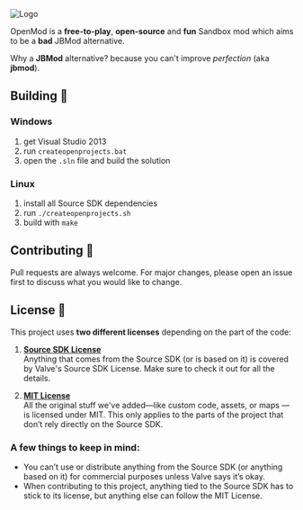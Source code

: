 ![Logo](.github-assets/logo.png?raw=true)

OpenMod is a **free-to-play**, **open-source** and **fun** Sandbox mod which aims to be a **bad** JBMod alternative.

Why a **JBMod** alternative? because you can't improve *perfection* (aka **jbmod**).

## Building 🔨
### Windows
1. get Visual Studio 2013 
2. run `createopenprojects.bat`
3. open the `.sln` file and build the solution

### Linux
1. install all Source SDK dependencies
2. run `./createopenprojects.sh`
3. build with `make`

## Contributing 🧑

Pull requests are always welcome. For major changes, please open an issue first to discuss what you would like to change.

## License 📝  

This project uses **two different licenses** depending on the part of the code:  

1. **[Source SDK License](https://github.com/ValveSoftware/source-sdk-2013/blob/master/LICENSE)**  
   Anything that comes from the Source SDK (or is based on it) is covered by Valve's Source SDK License. Make sure to check it out for all the details.  

2. **[MIT License](https://choosealicense.com/licenses/mit/)**  
   All the original stuff we've added—like custom code, assets, or maps — is licensed under MIT. This only applies to the parts of the project that don’t rely directly on the Source SDK.  

### A few things to keep in mind:  
- You can’t use or distribute anything from the Source SDK (or anything based on it) for commercial purposes unless Valve says it’s okay.  
- When contributing to this project, anything tied to the Source SDK has to stick to its license, but anything else can follow the MIT License.  
